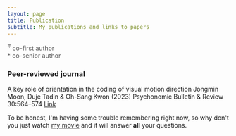 ```yaml
---
layout: page
title: Publication
subtitle: My publications and links to papers
---
```


<span style="font-size: 14px !important; color: #555;">
<sup>#</sup> co-first author
<br>* co-senior author
</span>

### Peer-reviewed journal

A key role of orientation in the coding of visual motion direction
Jongmin Moon, Duje Tadin & Oh-Sang Kwon (2023)
Psychonomic Bulletin & Review 30:564–574  [Link](https://link.springer.com/article/10.3758/s13423-022-02181-2)

To be honest, I'm having some trouble remembering right now, so why don't you just watch [my movie](https://en.wikipedia.org/wiki/The_Princess_Bride_%28film%29) and it will answer **all** your questions.
